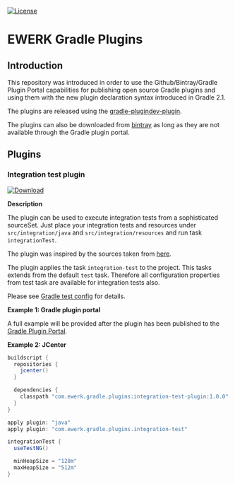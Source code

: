 [![License](http://img.shields.io/badge/license-Apache-brightgreen.svg?style=flat)](http://www.apache.org/licenses/LICENSE-2.0)

# EWERK Gradle Plugins
## Introduction
This repository was introduced in order to use the Github/Bintray/Gradle Plugin Portal
capabilities for publishing open source Gradle plugins and using them with the new plugin
declaration syntax introduced in Gradle 2.1.

The plugins are released using the [gradle-plugindev-plugin](https://github.com/etiennestuder/gradle-plugindev-plugin/blob/master/README.md).

The plugins can also be downloaded from [bintray](http://www.bintray.com) as long as they are not
available through the Gradle plugin portal.

## Plugins
### Integration test plugin

[ ![Download](https://api.bintray.com/packages/holgerstolzenberg/gradle-plugins/integration-test-plugin/images/download.svg) ](https://bintray.com/holgerstolzenberg/gradle-plugins/integration-test-plugin/_latestVersion)

__Description__

The plugin can be used to execute integration tests from a sophisticated sourceSet. Just place
your integration tests and resources under `src/integration/java` and `src/integration/resources`
and run task `integrationTest`.

The plugin was inspired by the sources taken from [here](http://blog.lick-me.org/2014/07/fun-with-gradle-plugins-integration-tests/).

The plugin applies the task `integration-test` to the project. This tasks extends from the default
`test` task. Therefore all configuration properties from test task are available for integration 
tests also.

Please see [Gradle test config](http://www.gradle.org/docs/current/dsl/org.gradle.api.tasks.testing.Test.html) 
for details.

__Example 1: Gradle plugin portal__

A full example will be provided after the plugin has been published to the 
[Gradle Plugin Portal](http://plugins.gradle.org).

__Example 2: JCenter__

```groovy
buildscript {
  repositories {
    jcenter()
  }

  dependencies {
    classpath "com.ewerk.gradle.plugins:integration-test-plugin:1.0.0"
  }
}

apply plugin: "java"
apply plugin: "com.ewerk.gradle.plugins.integration-test"

integrationTest {
  useTestNG()

  minHeapSize = "128m"
  maxHeapSize = "512m"
}
```